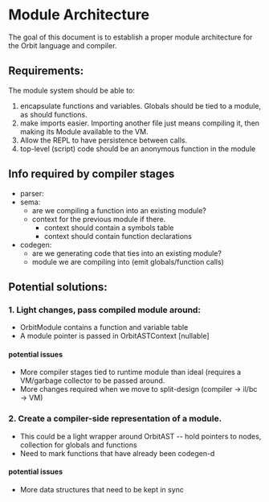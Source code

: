 # Module Architecture

The goal of this document is to establish a proper module architecture for the Orbit language and compiler.

## Requirements:

The module system should be able to:

1. encapsulate functions and variables. Globals should be tied to a module, as should functions.
2. make imports easier. Importing another file just means compiling it, then making its Module available to the VM.
3. Allow the REPL to have persistence between calls.
4. top-level (script) code should be an anonymous function in the module

## Info required by compiler stages

 * parser: <nil>
 * sema:
    - are we compiling a function into an existing module?
    - context for the previous module if there.
        - context should contain a symbols table
        - context should contain function declarations
 * codegen:
    - are we generating code that ties into an existing module?
    - module we are compiling into (emit globals/function calls)

## Potential solutions:

### 1. Light changes, pass compiled module around:
 - OrbitModule contains a function and variable table
 - A module pointer is passed in OrbitASTContext [nullable]

#### potential issues
 - More compiler stages tied to runtime module than ideal (requires a VM/garbage collector to be passed around.
 - More changes required when we move to split-design (compiler -> il/bc -> VM)

### 2. Create a compiler-side representation of a module.
 - This could be a light wrapper around OrbitAST -- hold pointers to nodes, collection for globals and functions
 - Need to mark functions that have already been codegen-d

#### potential issues
 - More data structures that need to be kept in sync
